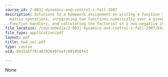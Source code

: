 ```yaml
---
course_id: 2-003j-dynamics-and-control-i-fall-2007
description: Solutions to a homework assignment on writing a function to perform multiple
  matrix operations, integrating two functions numerically over a given interval using
  function handlers, and calculating the factorial of a non-negative integer.
file_location: /coursemedia/2-003j-dynamics-and-control-i-fall-2007/bbd1a5f78ca6342640feefc001856fe3_hw4_sol.pdf
file_type: application/pdf
layout: pdf
title: hw4_sol.pdf
type: course
uid: bbd1a5f78ca6342640feefc001856fe3

---
```

None